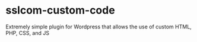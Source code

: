 # sslcom-custom-code
Extremely simple plugin for Wordpress that allows the use of custom HTML, PHP, CSS, and JS
